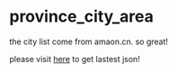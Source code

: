 # province_city_area

the city list come from amaon.cn. 
so great!

please visit [here](http://www.amazon.cn/gp/product/features/dynamic-delivery-message/udp-ajax-handler/get-cn-region-data.html) to get lastest json!

